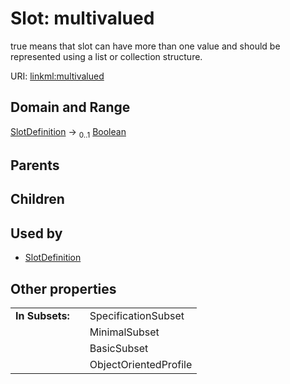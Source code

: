 
# Slot: multivalued

true means that slot can have more than one value and should be represented using a list or collection structure.

URI: [linkml:multivalued](https://w3id.org/linkml/multivalued)


## Domain and Range

[SlotDefinition](SlotDefinition.md) &#8594;  <sub>0..1</sub> [Boolean](types/Boolean.md)

## Parents


## Children


## Used by

 * [SlotDefinition](SlotDefinition.md)

## Other properties

|  |  |  |
| --- | --- | --- |
| **In Subsets:** | | SpecificationSubset |
|  | | MinimalSubset |
|  | | BasicSubset |
|  | | ObjectOrientedProfile |